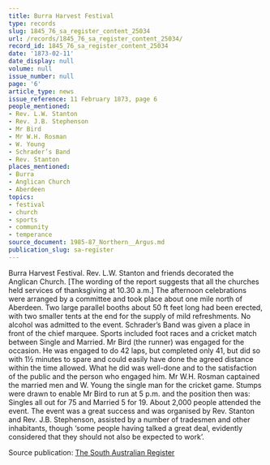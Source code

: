 ```yaml
---
title: Burra Harvest Festival
type: records
slug: 1845_76_sa_register_content_25034
url: /records/1845_76_sa_register_content_25034/
record_id: 1845_76_sa_register_content_25034
date: '1873-02-11'
date_display: null
volume: null
issue_number: null
page: '6'
article_type: news
issue_reference: 11 February 1873, page 6
people_mentioned:
- Rev. L.W. Stanton
- Rev. J.B. Stephenson
- Mr Bird
- Mr W.H. Rosman
- W. Young
- Schrader’s Band
- Rev. Stanton
places_mentioned:
- Burra
- Anglican Church
- Aberdeen
topics:
- festival
- church
- sports
- community
- temperance
source_document: 1985-87_Northern__Argus.md
publication_slug: sa-register
---
```


Burra Harvest Festival.  Rev. L.W. Stanton and friends decorated the Anglican Church.  [The wording of the report suggests that all the churches held services of thanksgiving at 10.30 a.m.]  The afternoon celebrations were arranged by a committee and took place about one mile north of Aberdeen.  Two large parallel booths about 50 ft feet long had been erected, with two smaller tents at the end for the supply of mild refreshments.  No alcohol was admitted to the event. Schrader’s Band was given a place in front of the chief marquee.  Sports included foot races and a cricket match between Single and Married.  Mr Bird (the runner) was engaged for the occasion.  He was engaged to do 42 laps, but completed only 41, but did so with 1½ minutes to spare and could easily have done the agreed distance within the time allowed.  What he did was well-done and to the satisfaction of the public and the person who engaged him.    Mr W.H. Rosman captained the married men and W. Young the single man for the cricket game.  Stumps were drawn to enable Mr Bird to run at 5 p.m. and the position then was: Singles all out for 75 and Married 5 for 19.  About 2,000 people attended the event.  The event was a great success and was organised by Rev. Stanton and Rev. J.B. Stephenson, assisted by a number of tradesmen and other inhabitants, though ‘some people having talked a great deal, evidently considered that they should not also be expected to work’.

Source publication: [The South Australian Register](/publications/sa-register/)
